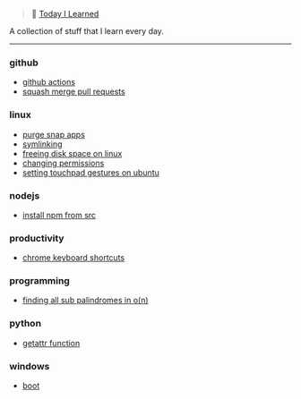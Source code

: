 
> 📝 [Today I Learned](https://rishabh.xyz/til/)


A collection of stuff that I learn every day.

---

### github

- [github actions](github/github-actions.md)
- [squash merge pull requests](github/squash-merge-pull-requests.md)

### linux

- [purge snap apps](linux/purge-snap-apps.md)
- [symlinking](linux/symlinking.md)
- [freeing disk space on linux](linux/freeing-disk-space-on-linux.md)
- [changing permissions](linux/changing-permissions.md)
- [setting touchpad gestures on ubuntu](linux/setting-touchpad-gestures-on-ubuntu.md)

### nodejs

- [install npm from src](nodejs/install-npm-from-src.md)

### productivity

- [chrome keyboard shortcuts](productivity/chrome-keyboard-shortcuts.md)

### programming

- [finding all sub palindromes in o(n)](programming/Finding-all-sub-palindromes-in-O(N).md)

### python

- [getattr function](python/getattr-function.md)

### windows

- [boot](windows/boot.md)

